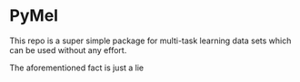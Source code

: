# PyMel

This repo is a super simple package for multi-task learning data sets which can be used without any effort.

The aforementioned fact is just a lie
